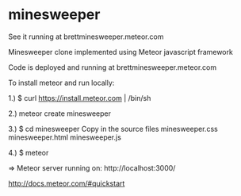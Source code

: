 minesweeper
===========

See it running at brettminesweeper.meteor.com

Minesweeper clone implemented using Meteor javascript framework

Code is deployed and running at brettminesweeper.meteor.com

To install meteor and run locally:

1.) $ curl https://install.meteor.com | /bin/sh

2.) meteor create minesweeper

3.) $ cd minesweeper
    Copy in the source files
    minesweeper.css
    minesweeper.html
    minesweeper.js

4.) $ meteor

=> Meteor server running on: http://localhost:3000/

http://docs.meteor.com/#quickstart
